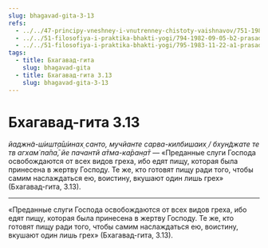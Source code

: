 ```yaml
---
slug: bhagavad-gita-3-13
refs:
  - ../../47-principy-vneshney-i-vnutrenney-chistoty-vaishnavov/751-1982-05-11-b2-vegetarianskaya-dieta-dlya-interesuyushhihsya-soznaniem-krishny-i-dlya-praktikuyushhih.md
  - ../../51-filosofiya-i-praktika-bhakti-yogi/794-1982-09-05-b2-prasad-reshenie-problemy-mirskogo-bytiya.md
  - ../../51-filosofiya-i-praktika-bhakti-yogi/795-1983-11-22-a1-prasad-klyuch-k-bezgreshnosti-i-garmonii.md
tags:
  - title: Бхагавад-гита
    slug: bhagavad-gita
  - title: Бхагавад-гита 3.13
    slug: bhagavad-gita-3-13
---
```


# Бхагавад-гита 3.13

*йаджн̃а-ш́ишт̣а̄ш́инах̣ санто, мучйанте сарва-килбишаих̣ / бхун̃джате те тв агхам̇ па̄па̄, йе пачантй а̄тма-ка̄ран̣а̄т* — «Преданные слуги Господа освобождаются от всех видов греха, ибо едят пищу, которая была принесена в жертву Господу. Те же, кто готовят пищу ради того, чтобы самим наслаждаться ею, воистину, вкушают один лишь грех» (Бхагавад-гита, 3.13).

---

«Преданные слуги Господа освобождаются от всех видов греха, ибо едят пищу, которая была принесена в жертву Господу. Те же, кто готовят пищу ради того, чтобы самим наслаждаться ею, воистину, вкушают один лишь грех» (Бхагавад-гита, 3.13).
